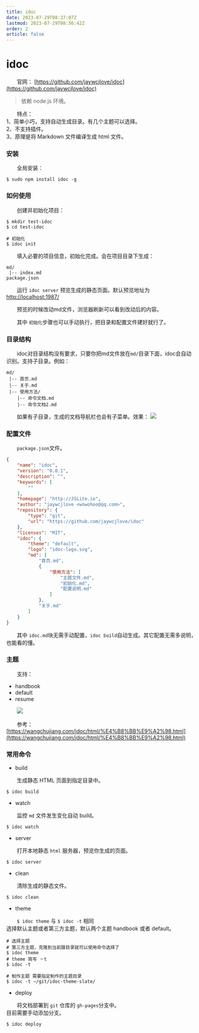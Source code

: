 ```yaml
---
title: idoc
date: 2023-07-29T08:37:07Z
lastmod: 2023-07-29T08:56:42Z
order: 2
article: false
---
```


# idoc

　　官网： [https://github.com/jaywcjlove/idoc](https://github.com/jaywcjlove/idoc)

> 依赖 node.js 环境。

　　特点：  
1、简单小巧，支持自动生成目录。有几个主题可以选择。  
2、不支持插件。  
3、原理是将 Markdown 文件编译生成 html 文件。

### 安装

　　全局安装：

```shell
$ sudo npm install idoc -g
```

### 如何使用

　　创建并初始化项目：

```shell
$ mkdir test-idoc
$ cd test-idoc

# 初始化
$ idoc init 
```

　　填入必要的项目信息，初始化完成。会在项目目录下生成：

```shell
md/
 |-- index.md
package.json
```

　　运行 `idoc server`​ 预览生成的静态页面。默认预览地址为 [http://localhost:1987/](http://localhost:1987/)

　　预览的时候改动md文件，浏览器刷新可以看到改动后的内容。

　　其中 `初始化`​ 步骤也可以手动执行，把目录和配置文件建好就行了。

### 目录结构

　　idoc对目录结构没有要求，只要你把md文件放在`md/`​目录下面，idoc会自动识别。支持子目录。例如：

```
md/
 |-- 首页.md
 |-- 关于.md
 |-- 使用方法/
    |-- 命令文档.md
    |-- 命令文档2.md
```

　　如果有子目录，生成的文档导航栏也会有子菜单。效果： ![](http://img2018.cnblogs.com/blog/663847/201904/663847-20190421140250559-2049292225.png)​

### 配置文件

　　​`package.json`​文件。

```json
{
    "name": "idoc",
    "version": "0.0.1",
    "description": "",
    "keywords": [
        ""
    ],
    "homepage": "http://JSLite.io",
    "author": "jaywcjlove <wowohoo@qq.com>",
    "repository": {
        "type": "git",
        "url": "https://github.com/jaywcjlove/idoc"
    },
    "licenses": "MIT",
    "idoc": {
        "theme": "default",
        "logo": "idoc-logo.svg",
        "md": [
            "首页.md",
            {
                "使用方法": [
                    "主题文件.md",
                    "初始化.md",
                    "配置说明.md"
                ]
            },
            "关于.md"
        ]
    }
}
```

　　其中 `idoc.md`​块无需手动配置，`idoc build`​ 自动生成。其它配置无需多说明，也能看的懂。

### 主题

　　支持：

* handbook
* default
* resume

　　​![](http://img2018.cnblogs.com/blog/663847/201904/663847-20190421140816532-2133474905.png)​

　　参考：[https://wangchujiang.com/idoc/html/%E4%B8%BB%E9%A2%98.html](https://wangchujiang.com/idoc/html/%E4%B8%BB%E9%A2%98.html)

### 常用命令

* build

　　生成静态 HTML 页面到指定目录中。

```shell
$ idoc build
```

* watch

　　监控 `md`​ 文件发生变化自动 build。

```shell
$ idoc watch
```

* server

　　打开本地静态 `html`​ 服务器，预览你生成的页面。

```shell
$ idoc server
```

* clean

　　清除生成的静态文件。

```shell
$ idoc clean
```

* theme

　　​`$ idoc theme`​ 与 `$ idoc -t`​ 相同  
选择默认主题或者第三方主题，默认两个主题 handbook 或者 default。

```shell
# 选择主题
# 第三方主题，克隆到当前跟目录就可以使用命令选择了
$ idoc theme
# theme 简写 －t
$ idoc -t

# 制作主题 需要指定制作的主题目录
$ idoc -t ~/git/idoc-theme-slate/
```

* deploy

　　将文档部署到 `git`​ 仓库的 `gh-pages`​ 分支中。  
目前需要手动添加分支。

```shell
$ idoc deploy
```
